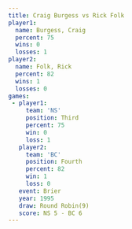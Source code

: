 ```yaml
---
title: Craig Burgess vs Rick Folk
player1:              
  name: Burgess, Craig
  percent: 75         
  wins: 0             
  losses: 1           
player2:              
  name: Folk, Rick    
  percent: 82         
  wins: 1             
  losses: 0           
games:
 - player1:         
     team: 'NS'     
     position: Third
     percent: 75    
     win: 0         
     loss: 1        
   player2:          
     team: 'BC'      
     position: Fourth
     percent: 82     
     win: 1          
     loss: 0         
   event: Brier        
   year: 1995          
   draw: Round Robin(9)
   score: NS 5 - BC 6  
---
```

